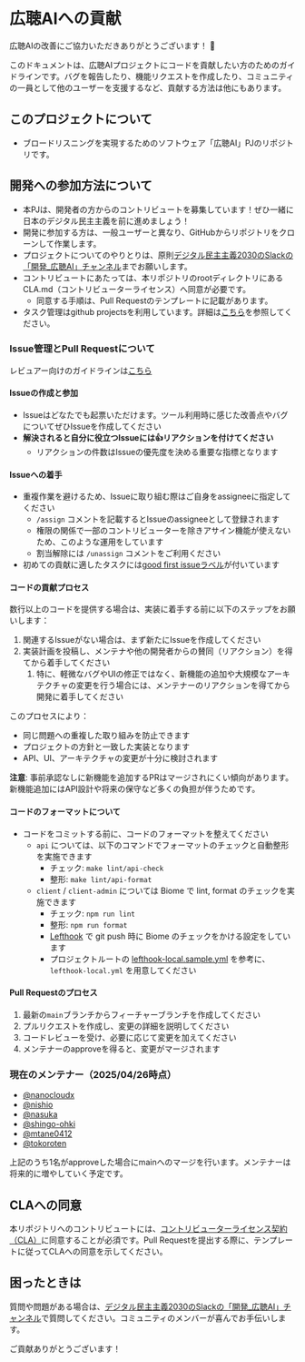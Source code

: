 # 広聴AIへの貢献

広聴AIの改善にご協力いただきありがとうございます！ 🎉

このドキュメントは、広聴AIプロジェクトにコードを貢献したい方のためのガイドラインです。バグを報告したり、機能リクエストを作成したり、コミュニティの一員として他のユーザーを支援するなど、貢献する方法は他にもあります。

## このプロジェクトについて

- ブロードリスニングを実現するためのソフトウェア「広聴AI」PJのリポジトリです。

## 開発への参加方法について

- 本PJは、開発者の方からのコントリビュートを募集しています！ぜひ一緒に日本のデジタル民主主義を前に進めましょう！
- 開発に参加する方は、一般ユーザーと異なり、GitHubからリポジトリをクローンして作業します。
- プロジェクトについてのやりとりは、原則[デジタル民主主義2030のSlackの「開発_広聴AI」チャンネル](https://w1740803485-clv347541.slack.com/archives/C08F7JZPD63)までお願いします。
- コントリビュートにあたっては、本リポジトリのrootディレクトリにあるCLA.md（コントリビューターライセンス）へ同意が必要です。
  - 同意する手順は、Pull Requestのテンプレートに記載があります。
- タスク管理はgithub projectsを利用しています。詳細は[こちら](./PROJECTS.md)を参照してください。

### Issue管理とPull Requestについて
レビュアー向けのガイドラインは[こちら](./CODE_REVIEW_GUIDELINES.md)

#### Issueの作成と参加
- Issueはどなたでも起票いただけます。ツール利用時に感じた改善点やバグについてぜひIssueを作成してください
- **解決されると自分に役立つIssueには👍リアクションを付けてください**
  - リアクションの件数はIssueの優先度を決める重要な指標となります

#### Issueへの着手
- 重複作業を避けるため、Issueに取り組む際はご自身をassigneeに指定してください
  - `/assign` コメントを記載するとIssueのassigneeとして登録されます
  - 権限の関係で一部のコントリビューターを除きアサイン機能が使えないため、このような運用をしています
  - 割当解除には `/unassign` コメントをご利用ください
- 初めての貢献に適したタスクには[good first issueラベル](https://github.com/digitaldemocracy2030/kouchou-ai/labels/good%20first%20issue)が付いています

#### コードの貢献プロセス
数行以上のコードを提供する場合は、実装に着手する前に以下のステップをお願いします：
1. 関連するIssueがない場合は、まず新たにIssueを作成してください
2. 実装計画を投稿し、メンテナや他の開発者からの賛同（リアクション）を得てから着手してください
   1. 特に、軽微なバグやUIの修正ではなく、新機能の追加や大規模なアーキテクチャの変更を行う場合には、メンテナーのリアクションを得てから開発に着手してください

このプロセスにより：
- 同じ問題への重複した取り組みを防止できます
- プロジェクトの方針と一致した実装となります
- API、UI、アーキテクチャの変更が十分に検討されます

**注意**: 事前承認なしに新機能を追加するPRはマージされにくい傾向があります。新機能追加にはAPI設計や将来の保守など多くの負担が伴うためです。

#### コードのフォーマットについて
* コードをコミットする前に、コードのフォーマットを整えてください
  * `api` については、以下のコマンドでフォーマットのチェックと自動整形を実施できます
    * チェック: `make lint/api-check`
    * 整形: `make lint/api-format`
  * `client` / `client-admin` については Biome で lint, format のチェックを実施できます
    * チェック: `npm run lint`
    * 整形: `npm run format`
    * [Lefthook](https://lefthook.dev/intro.html) で git push 時に Biome のチェックをかける設定をしています
    * プロジェクトルートの [lefthook-local.sample.yml](./lefthook-local.sample.yml) を参考に、`lefthook-local.yml` を用意してください

#### Pull Requestのプロセス

1. 最新の`main`ブランチからフィーチャーブランチを作成してください
2. プルリクエストを作成し、変更の詳細を説明してください
3. コードレビューを受け、必要に応じて変更を加えてください
4. メンテナーのapproveを得ると、変更がマージされます

### 現在のメンテナー（2025/04/26時点）
- [@nanocloudx](https://github.com/nanocloudx)
- [@nishio](https://github.com/nishio)
- [@nasuka](https://github.com/nasuka)
- [@shingo-ohki](https://github.com/shingo-ohki)
- [@mtane0412](https://github.com/mtane0412)
- [@tokoroten](https://github.com/tokoroten)

上記のうち1名がapproveした場合にmainへのマージを行います。メンテナーは将来的に増やしていく予定です。



## CLAへの同意

本リポジトリへのコントリビュートには、[コントリビューターライセンス契約（CLA）](https://github.com/digitaldemocracy2030/kouchou-ai/blob/main/CLA.md)に同意することが必須です。Pull Requestを提出する際に、テンプレートに従ってCLAへの同意を示してください。

## 困ったときは

質問や問題がある場合は、[デジタル民主主義2030のSlackの「開発_広聴AI」チャンネル](https://w1740803485-clv347541.slack.com/archives/C08F7JZPD63)で質問してください。コミュニティのメンバーが喜んでお手伝いします。

ご貢献ありがとうございます！
